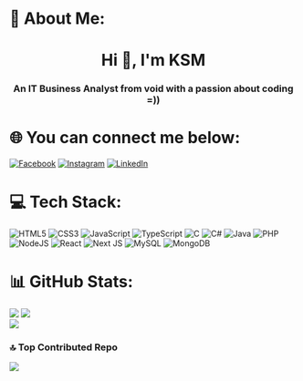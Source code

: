 # 💫 About Me:
<h1 align="center">Hi 👋, I'm KSM</h1><h3 align="center">An IT Business Analyst from void with a passion about coding =))</h3>


# 🌐 You can connect me below:
[![Facebook](https://img.shields.io/badge/Facebook-%231877F2.svg?style=for-the-badge&logo=Facebook&logoColor=white)](https://facebook.com/chienngo.ueh)
 [![Instagram](https://img.shields.io/badge/Instagram-%23E4405F.svg?style=for-the-badge&logo=Instagram&logoColor=white)](https://instagram.com/___elg__ksm___/) [![LinkedIn](https://img.shields.io/badge/linkedin-%230077B5.svg?style=for-the-badge&logo=linkedin&logoColor=white)](https://linkedin.com/in/chienngo) 

# 💻 Tech Stack:
![HTML5](https://img.shields.io/badge/html5-%23E34F26.svg?style=for-the-badge&logo=html5&logoColor=white) ![CSS3](https://img.shields.io/badge/css3-%231572B6.svg?style=for-the-badge&logo=css3&logoColor=white) ![JavaScript](https://img.shields.io/badge/javascript-%23323330.svg?style=for-the-badge&logo=javascript&logoColor=%23F7DF1E) ![TypeScript](https://img.shields.io/badge/typescript-%23007ACC.svg?style=for-the-badge&logo=typescript&logoColor=white) ![C](https://img.shields.io/badge/c-%2300599C.svg?style=for-the-badge&logo=c&logoColor=white) ![C#](https://img.shields.io/badge/c%23-%23239120.svg?style=for-the-badge&logo=csharp&logoColor=white) ![Java](https://img.shields.io/badge/java-%23ED8B00.svg?style=for-the-badge&logo=openjdk&logoColor=white) ![PHP](https://img.shields.io/badge/php-%23777BB4.svg?style=for-the-badge&logo=php&logoColor=white) ![NodeJS](https://img.shields.io/badge/node.js-6DA55F?style=for-the-badge&logo=node.js&logoColor=white) ![React](https://img.shields.io/badge/react-%2320232a.svg?style=for-the-badge&logo=react&logoColor=%2361DAFB) ![Next JS](https://img.shields.io/badge/Next-black?style=for-the-badge&logo=next.js&logoColor=white) ![MySQL](https://img.shields.io/badge/mysql-4479A1.svg?style=for-the-badge&logo=mysql&logoColor=white) ![MongoDB](https://img.shields.io/badge/MongoDB-%234ea94b.svg?style=for-the-badge&logo=mongodb&logoColor=white)
# 📊 GitHub Stats:
![](https://github-readme-stats.vercel.app/api?username=ksm2k3qhh&theme=radical&hide_border=false&include_all_commits=false&count_private=false)
![](https://github-readme-streak-stats.herokuapp.com/?user=ksm2k3qhh&theme=radical&hide_border=false)<br/>
<span style="align: center">![](https://github-readme-stats.vercel.app/api/top-langs/?username=ksm2k3qhh&theme=radical&hide_border=false&include_all_commits=false&count_private=false&layout=compact)</span>

### 🔝 Top Contributed Repo
![](https://github-contributor-stats.vercel.app/api?username=ksm2k3qhh&limit=5&theme=dark&combine_all_yearly_contributions=true)

<!-- Proudly created with GPRM ( https://gprm.itsvg.in ) -->
